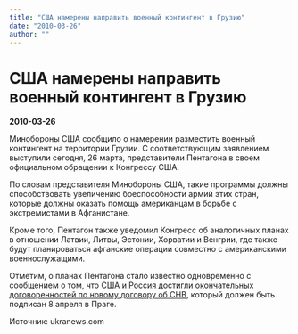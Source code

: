 ```yaml
---
title: "США намерены направить военный контингент в Грузию"
date: "2010-03-26"
author: ""
---
```


# США намерены направить военный контингент в Грузию

**2010-03-26** 

Минобороны США сообщило о намерении разместить военный контингент на территории Грузии. С соответствующим заявлением выступили сегодня, 26 марта, представители Пентагона в своем официальном обращении к Конгрессу США.

По словам представителя Минобороны США, такие программы должны способствовать увеличению боеспособности армий этих стран, которые должны оказать помощь американцам в борьбе с экстремистами в Афганистане.

Кроме того, Пентагон также уведомил Конгресс об аналогичных планах в отношении Латвии, Литвы, Эстонии, Хорватии и Венгрии, где также будут планироваться афганские операции совместно с американскими военнослужащими.

Отметим, о планах Пентагона стало известно одновременно с сообщением о том, что [США и Россия достигли окончательных договоренностей по новому договору об СНВ](http://ukranews.com/ru/news/world/2010/03/25/15191), который должен быть подписан 8 апреля в Праге.

Источник: ukranews.com